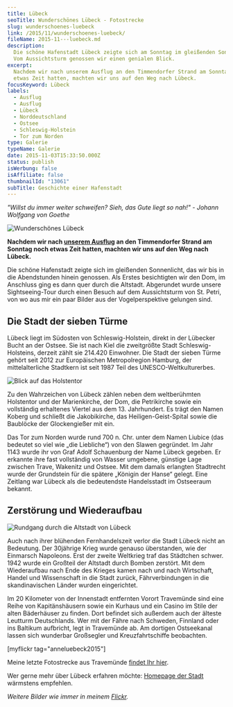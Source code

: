 ```yaml
---
title: Lübeck
seoTitle: Wunderschönes Lübeck - Fotostrecke
slug: wunderschoenes-luebeck
link: /2015/11/wunderschoenes-luebeck/
fileName: 2015-11---luebeck.md
description:
  Die schöne Hafenstadt Lübeck zeigte sich am Sonntag im gleißenden Sonnenlicht.
  Vom Aussichtsturm genossen wir einen genialen Blick.
excerpt:
  Nachdem wir nach unserem Ausflug an den Timmendorfer Strand am Sonntag noch
  etwas Zeit hatten, machten wir uns auf den Weg nach Lübeck.
focusKeyword: Lübeck
labels:
  - Ausflug
  - Ausflug
  - Lübeck
  - Norddeutschland
  - Ostsee
  - Schleswig-Holstein
  - Tor zum Norden
type: Galerie
typeName: Galerie
date: 2015-11-03T15:33:50.000Z
status: publish
isWerbung: false
isAffiliate: false
thumbnailId: "13061"
subTitle: Geschichte einer Hafenstadt
---
```


<i>"Willst du immer weiter schweifen? Sieh, das Gute liegt so nah!" - Johann
Wolfgang von Goethe</i>

![Wunderschönes Lübeck](http://cardamonchai.com/wp-content/uploads/2015/11/22717821986_0bfb81b7e0_z-640x427.jpg "Wunderschönes Lübeck")

<strong>Nachdem wir nach
[unserem Ausflug](/2015/11/birdwatching-am-timmendorfer-strand/) an den
Timmendorfer Strand am Sonntag noch etwas Zeit hatten, machten wir uns auf den
Weg nach Lübeck.</strong>

Die schöne Hafenstadt zeigte sich im gleißenden Sonnenlicht, das wir bis in die
Abendstunden hinein genossen. Als Erstes besichtigten wir den Dom, im Anschluss
ging es dann quer durch die Altstadt. Abgerundet wurde unsere Sightseeing-Tour
durch einen Besuch auf dem Aussichtsturm von St. Petri, von wo aus mir ein paar
Bilder aus der Vogelperspektive gelungen sind.

## Die Stadt der sieben Türme

Lübeck liegt im Südosten von Schleswig-Holstein, direkt in der Lübecker Bucht an
der Ostsee. Sie ist nach Kiel die zweitgrößte Stadt Schleswig-Holsteins, derzeit
zählt sie 214.420 Einwohner. Die Stadt der sieben Türme gehört seit 2012 zur
Europäischen Metropolregion Hamburg, der mittelalterliche Stadtkern ist seit
1987 Teil des UNESCO-Weltkulturerbes.

![Blick auf das Holstentor](http://cardamonchai.com/wp-content/uploads/2015/11/22121232544_b19aabeb3a_z-640x427.jpg "Blick auf das Holstentor")

Zu den Wahrzeichen von Lübeck zählen neben dem weltberühmten Holstentor und der
Marienkirche, der Dom, die Petrikirche sowie ein vollständig erhaltenes Viertel
aus dem 13. Jahrhundert. Es trägt den Namen Koberg und schließt die
Jakobikirche, das Heiligen-Geist-Spital sowie die Baublöcke der Glockengießer
mit ein.

Das Tor zum Norden wurde rund 700 n. Chr. unter dem Namen Liubice (das bedeutet
so viel wie „die Liebliche“) von den Slawen gegründet. Im Jahr 1143 wurde ihr
von Graf Adolf Schauenburg der Name Lübeck gegeben. Er erkannte ihre fast
vollständig von Wasser umgebene, günstige Lage zwischen Trave, Wakenitz und
Ostsee. Mit dem damals erlangten Stadtrecht wurde der Grundstein für die spätere
„Königin der Hanse“ gelegt. Eine Zeitlang war Lübeck als die bedeutendste
Handelsstadt im Ostseeraum bekannt.

## Zerstörung und Wiederaufbau

![Rundgang durch die Altstadt von Lübeck](http://cardamonchai.com/wp-content/uploads/2015/11/22121105134_51ec73c251_z-640x427.jpg "Rundgang durch die Altstadt von Lübeck")

Auch nach ihrer blühenden Fernhandelszeit verlor die Stadt Lübeck nicht an
Bedeutung. Der 30jährige Krieg wurde genauso überstanden, wie der Einmarsch
Napoleons. Erst der zweite Weltkrieg traf das Städtchen schwer. 1942 wurde ein
Großteil der Altstadt durch Bomben zerstört. Mit dem Wiederaufbau nach Ende des
Krieges kamen nach und nach Wirtschaft, Handel und Wissenschaft in die Stadt
zurück, Fährverbindungen in die skandinavischen Länder wurden eingerichtet.

Im 20 Kilometer von der Innenstadt entfernten Vorort Travemünde sind eine Reihe
von Kapitänshäusern sowie ein Kurhaus und ein Casino im Stile der alten
Bäderhäuser zu finden. Dort befindet sich außerdem auch der älteste Leutturm
Deutschlands. Wer mit der Fähre nach Schweden, Finnland oder ins Baltikum
aufbricht, legt in Travemünde ab. Am dortigen Ostseekanal lassen sich wunderbar
Großsegler und Kreuzfahrtschiffe beobachten.

[myflickr tag="anneluebeck2015"]

Meine letzte Fotostrecke aus Travemünde
[findet Ihr hier](/2015/05/ein-sonntag-in-travemuende/).

Wer gerne mehr über Lübeck erfahren möchte:
[Homepage der Stadt](https://de.wikipedia.org/wiki/Lübeck) wärmstens empfehlen.

<em>Weitere Bilder wie immer in meinem
[Flickr](https://www.flickr.com/photos/99929697@N07/albums). </em>
